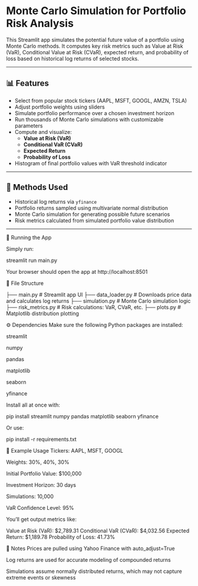 # Monte Carlo Simulation for Portfolio Risk Analysis

This Streamlit app simulates the potential future value of a portfolio using Monte Carlo methods. It computes key risk metrics such as Value at Risk (VaR), Conditional Value at Risk (CVaR), expected return, and probability of loss based on historical log returns of selected stocks.

---

## 📊 Features

- Select from popular stock tickers (AAPL, MSFT, GOOGL, AMZN, TSLA)
- Adjust portfolio weights using sliders
- Simulate portfolio performance over a chosen investment horizon
- Run thousands of Monte Carlo simulations with customizable parameters
- Compute and visualize:
  - **Value at Risk (VaR)**
  - **Conditional VaR (CVaR)**
  - **Expected Return**
  - **Probability of Loss**
- Histogram of final portfolio values with VaR threshold indicator

---

## 🧠 Methods Used

- Historical log returns via `yfinance`
- Portfolio returns sampled using multivariate normal distribution
- Monte Carlo simulation for generating possible future scenarios
- Risk metrics calculated from simulated portfolio value distribution

---

🚀 Running the App

Simply run:

streamlit run main.py

Your browser should open the app at http://localhost:8501

🧾 File Structure

├── main.py               # Streamlit app UI
├── data_loader.py        # Downloads price data and calculates log returns
├── simulation.py         # Monte Carlo simulation logic
├── risk_metrics.py       # Risk calculations: VaR, CVaR, etc.
├── plots.py              # Matplotlib distribution plotting

⚙️ Dependencies
Make sure the following Python packages are installed:

streamlit

numpy

pandas

matplotlib

seaborn

yfinance

Install all at once with:

pip install streamlit numpy pandas matplotlib seaborn yfinance

Or use:

pip install -r requirements.txt

🧪 Example Usage
Tickers: AAPL, MSFT, GOOGL

Weights: 30%, 40%, 30%

Initial Portfolio Value: $100,000

Investment Horizon: 30 days

Simulations: 10,000

VaR Confidence Level: 95%

You’ll get output metrics like:

Value at Risk (VaR): $2,789.31
Conditional VaR (CVaR): $4,032.56
Expected Return: $1,189.78
Probability of Loss: 41.73%

📌 Notes
Prices are pulled using Yahoo Finance with auto_adjust=True

Log returns are used for accurate modeling of compounded returns

Simulations assume normally distributed returns, which may not capture extreme events or skewness

